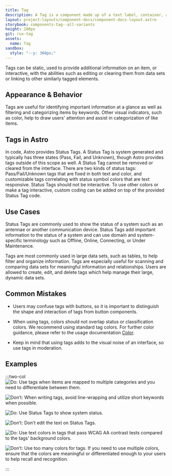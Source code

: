 ```yaml
---
title: Tag
description: A Tag is a component made up of a text label, container, and color. Tags help users quickly identify important information related to an item and categorize items by keywords.
layout: project:layouts/component-docs/component-docs-layout.astro
storybook: components-tag--all-variants
height: 180px
git: rux-tag
assets:
  name: Tag
sandbox:
  style: "--y: 360px;"
---
```


Tags can be static, used to provide additional information on an item, or interactive, with the abilities such as editing or clearing them from data sets or linking to other similarly tagged elements.

## Appearance & Behavior

Tags are useful for identifying important information at a glance as well as filtering and categorizing items by keywords. Other visual indicators, such as color, help to draw users' attention and assist in categorization of like items.

## Tags in Astro

In code, Astro provides Status Tags. A Status Tag is system generated and typically has three states (Pass, Fail, and Unknown), though Astro provides tags outside of this scope as well. A Status Tag cannot be removed or cleared from the interface. There are two kinds of status tags: Pass/Fail/Unknown tags that are fixed in both text and color, and customizable tags correlating with status symbol colors that are text responsive. Status Tags should not be interactive. To use other colors or make a tag interactive, custom coding can be added on top of the provided Status Tag code.

## Use Cases

Status Tags are commonly used to show the status of a system such as an antennae or another communication device. Status Tags add important information to the status of a system and can use domain and system-specific terminology such as Offline, Online, Connecting, or Under Maintenance.

Tags are most commonly used in large data sets, such as tables, to help filter and organize information. Tags are especially useful for scanning and comparing data sets for meaningful information and relationships. Users are allowed to create, edit, and delete tags which help manage their large, dynamic data sets.

## Common Mistakes

- Users may confuse tags with buttons, so it is important to distinguish the shape and interaction of tags from button components.

- When using tags, colors should not overlap status or classification colors. We recommend using standard tag colors. For further color guidance, please refer to the usage documentation [Color](/design-guidelines/color/).

- Keep in mind that using tags adds to the visual noise of an interface, so use tags in moderation.

## Examples

:::two-col
![Do: Use tags when items are mapped to multiple categories and you need to differentiate between them.](/img/components/tags-do-1.png "Do: Use tags when items are mapped to multiple categories and you need to differentiate between them.")

![Don’t: When writing tags, avoid line-wrapping and utilize short keywords when possible.](/img/components/tags-dont-1.png "When writing tags, avoid line-wrapping and utilize short keywords when possible.")

![Do: Use Status Tags to show system status.](/img/components/tags-do-2.png "Do: Use Status Tags to show system status.")

![Don’t: Don't edit the text on Status Tags.](/img/components/tags-dont-2.png "Don’t: Don't edit the text on Status Tags.")

![Do: Use text colors in tags that pass WCAG AA contrast tests compared to the tags' background colors.](/img/components/tags-do-3.png "Do: Use text colors in tags that pass WCAG AA contrast tests compared to the tags' background colors.")

![Don’t: Use too many colors for tags. If you need to use multiple colors, ensure that the colors are meaningful or differentiated enough to your users to help recall and recognition.](/img/components/tags-dont-3.png "Don’t: Use too many colors for tags. If you need to use multiple colors, ensure that the colors are meaningful or differentiated enough to your users to help recall and recognition.")

:::
